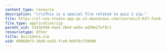 ```yaml
---
content_type: resource
description: "\r\nThis is a special file related to quiz 1 zip."
file: https://ol-ocw-studio-app-qa.s3.amazonaws.com/courses/2-627-fundamentals-of-photovoltaics-fall-2013/00868bf336ddea35fce09d476cf39d00_Quiz1data.zip
file_type: application/zip
parent_uid: 5341b458-4ae2-28e4-a45e-ad39e27ef9c1
resourcetype: Other
title: Quiz1data.zip
uid: 00868bf3-36dd-ea35-fce0-9d476cf39d00
---
```


